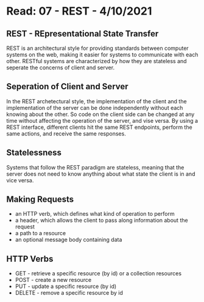 # Read: 07 - REST - 4/10/2021   

## REST - REpresentational State Transfer   
REST is an architectural style for providing standards between computer systems on the web, making it easier for systems to communicate with each other. RESTful systems are characterized by how they are stateless and seperate the concerns of client and server.    


## Seperation of Client and Server    
In the REST archetectural style, the implementation of the client and the implementation of the server can be done independently without each knowing about the other. So code on the client side can be changed at any time without affecting the operation of the server, and vise versa. By using a REST interface, different clients hit the same REST endpoints, perform the same actions, and receive the same responses.   

## Statelessness    
Systems that follow the REST paradigm are stateless, meaning that the server does not need to know anything about what state the client is in and vice versa.   

## Making Requests    
  - an HTTP verb, which defines what kind of operation to perform   
  - a header, which allows the client to pass along information about the request   
  - a path to a resource    
  - an optional message body containing data    

## HTTP Verbs   
  - GET - retrieve a specific resource (by id) or a collection resources    
  - POST - create a new resource    
  - PUT - update a specific resource (by id)    
  - DELETE - remove a specific resource by id   
